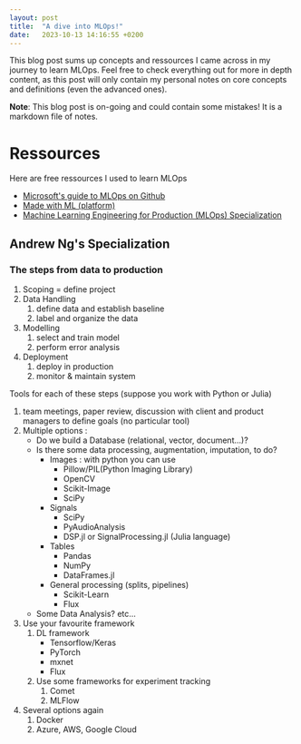 ```yaml
---
layout: post
title:  "A dive into MLOps!"
date:   2023-10-13 14:16:55 +0200
---
```

This blog post sums up concepts and ressources I came across in my journey to learn MLOps. Feel free to check everything out for more in depth content, as this post will only contain my personal notes on core concepts and definitions (even the advanced ones).

**Note**: This blog post is on-going and could contain some mistakes! It is a markdown file of notes.


# Ressources

Here are free ressources I used to learn MLOps
- [Microsoft's guide to MLOps on Github](https://github.com/microsoft/MLOps)
- [Made with ML (platform)](https://madewithml.com/)
- [Machine Learning Engineering for Production (MLOps) Specialization](https://www.youtube.com/watch?v=NgWujOrCZFo&list=PLVd1sFtZgLA7gPFPB8nPVEgOG1a5BkmSR)


## Andrew Ng's Specialization 

### The steps from data to production 
1. Scoping = define project
2. Data Handling
   1. define data and establish baseline
   2. label and organize the data
3. Modelling 
   1. select and train model
   2. perform error analysis
4. Deployment
   1. deploy in production 
   2. monitor & maintain system

Tools for each of these steps (suppose you work with Python or Julia)

1. team meetings, paper review, discussion with client and product managers to define goals (no particular tool)
2. Multiple options :
   - Do we build a Database (relational, vector, document...)? 
   - Is there some data processing, augmentation, imputation, to do? 
     - Images : with python you can use
       - Pillow/PIL(Python Imaging Library)
       - OpenCV
       - Scikit-Image
       - SciPy
     - Signals
       - SciPy
       - PyAudioAnalysis
       - DSP.jl or SignalProcessing.jl (Julia language)
     - Tables
       - Pandas
       - NumPy
       - DataFrames.jl
     - General processing (splits, pipelines)
       - Scikit-Learn
       - Flux
   - Some Data Analysis? etc...
3. Use your favourite framework
   1. DL framework 
      - Tensorflow/Keras
      - PyTorch
      - mxnet 
      - Flux
   2. Use some frameworks for experiment tracking 
      1. Comet
      2. MLFlow
4. Several options again
   1. Docker
   2. Azure, AWS, Google Cloud





